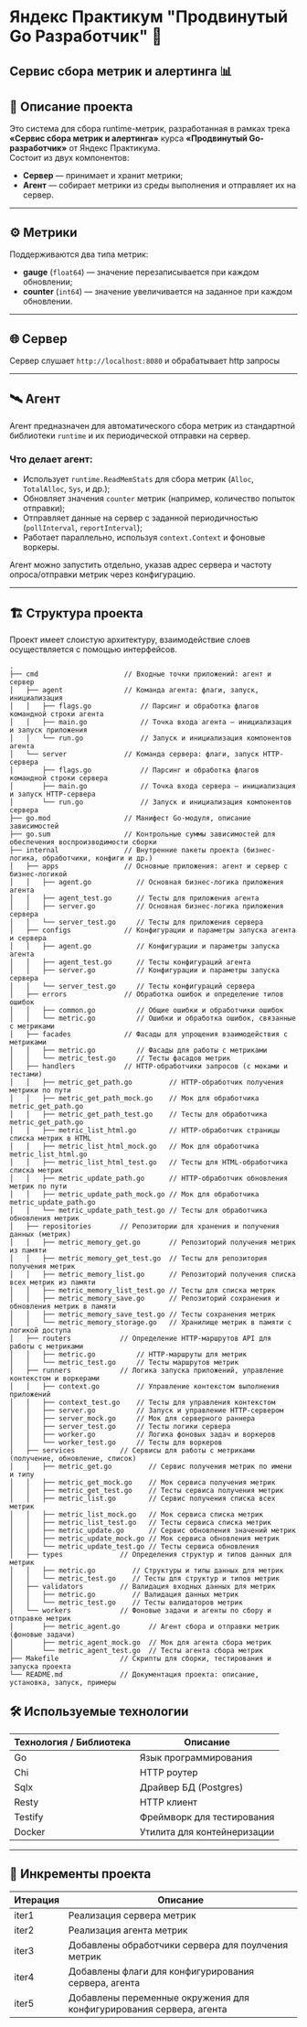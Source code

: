 

# Яндекс Практикум "Продвинутый Go Разработчик" 🚀  
## Сервис сбора метрик и алертинга 📊

## 📌 Описание проекта

Это система для сбора runtime-метрик, разработанная в рамках трека **«Сервис сбора метрик и алертинга»** курса **«Продвинутый Go-разработчик»** от Яндекс Практикума.  
Состоит из двух компонентов:

- **Сервер** — принимает и хранит метрики;
- **Агент** — собирает метрики из среды выполнения и отправляет их на сервер.

---

## ⚙️ Метрики

Поддерживаются два типа метрик:

- **gauge** (`float64`) — значение перезаписывается при каждом обновлении;
- **counter** (`int64`) — значение увеличивается на заданное при каждом обновлении.

---

## 🌐 Сервер

Сервер слушает `http://localhost:8080` и обрабатывает http запросы  

---

## 🛰 Агент

Агент предназначен для автоматического сбора метрик из стандартной библиотеки `runtime` и их периодической отправки на сервер.

### Что делает агент:

- Использует `runtime.ReadMemStats` для сбора метрик (`Alloc`, `TotalAlloc`, `Sys`, и др.);
- Обновляет значения `counter` метрик (например, количество попыток отправки);
- Отправляет данные на сервер с заданной периодичностью (`pollInterval`, `reportInterval`);
- Работает параллельно, используя `context.Context` и фоновые воркеры.

Агент можно запустить отдельно, указав адрес сервера и частоту опроса/отправки метрик через конфигурацию.

---

## 🏗 Структура проекта

Проект имеет слоистую архитектуру, взаимодействие слоев осуществляется с помощью интерфейсов.                                                                             


```
.
├── cmd                     // Входные точки приложений: агент и сервер
│   ├── agent               // Команда агента: флаги, запуск, инициализация
│   │   ├── flags.go            // Парсинг и обработка флагов командной строки агента
│   │   ├── main.go             // Точка входа агента — инициализация и запуск приложения
│   │   └── run.go              // Запуск и инициализация компонентов агента
│   └── server              // Команда сервера: флаги, запуск HTTP-сервера
│       ├── flags.go            // Парсинг и обработка флагов командной строки сервера
│       ├── main.go             // Точка входа сервера — инициализация и запуск HTTP-сервера
│       └── run.go              // Запуск и инициализация компонентов сервера
├── go.mod                  // Манифест Go-модуля, описание зависимостей
├── go.sum                  // Контрольные суммы зависимостей для обеспечения воспроизводимости сборки
├── internal                // Внутренние пакеты проекта (бизнес-логика, обработчики, конфиги и др.)
│   ├── apps                // Основные приложения: агент и сервер с бизнес-логикой
│   │   ├── agent.go           // Основная бизнес-логика приложения агента
│   │   ├── agent_test.go      // Тесты для приложения агента
│   │   ├── server.go          // Основная бизнес-логика приложения сервера
│   │   └── server_test.go     // Тесты для приложения сервера
│   ├── configs             // Конфигурации и параметры запуска агента и сервера
│   │   ├── agent.go           // Конфигурации и параметры запуска агента
│   │   ├── agent_test.go      // Тесты конфигураций агента
│   │   ├── server.go          // Конфигурации и параметры запуска сервера
│   │   └── server_test.go     // Тесты конфигураций сервера
│   ├── errors              // Обработка ошибок и определение типов ошибок
│   │   ├── common.go          // Общие ошибки и обработчики ошибок
│   │   └── metric.go          // Ошибки и обработка ошибок, связанные с метриками
│   ├── facades             // Фасады для упрощения взаимодействия с метриками
│   │   ├── metric.go          // Фасады для работы с метриками
│   │   └── metric_test.go     // Тесты фасадов метрик
│   ├── handlers            // HTTP-обработчики запросов (с моками и тестами)
│   │   ├── metric_get_path.go         // HTTP-обработчик получения метрики по пути
│   │   ├── metric_get_path_mock.go    // Мок для обработчика metric_get_path.go
│   │   ├── metric_get_path_test.go    // Тесты для обработчика metric_get_path.go
│   │   ├── metric_list_html.go        // HTTP-обработчик страницы списка метрик в HTML
│   │   ├── metric_list_html_mock.go   // Мок для обработчика metric_list_html.go
│   │   ├── metric_list_html_test.go   // Тесты для HTML-обработчика списка метрик
│   │   ├── metric_update_path.go      // HTTP-обработчик обновления метрик по пути
│   │   ├── metric_update_path_mock.go // Мок для обработчика metric_update_path.go
│   │   └── metric_update_path_test.go // Тесты для обработчика обновления метрик
│   ├── repositories       // Репозитории для хранения и получения данных (метрик)
│   │   ├── metric_memory_get.go       // Репозиторий получения метрик из памяти
│   │   ├── metric_memory_get_test.go  // Тесты для репозитория получения метрик
│   │   ├── metric_memory_list.go      // Репозиторий получения списка всех метрик из памяти
│   │   ├── metric_memory_list_test.go // Тесты для списка метрик
│   │   ├── metric_memory_save.go      // Репозиторий сохранения и обновления метрик в памяти
│   │   ├── metric_memory_save_test.go // Тесты сохранения метрик
│   │   └── metric_memory_storage.go   // Хранилище метрик в памяти с логикой доступа
│   ├── routers            // Определение HTTP-маршрутов API для работы с метриками
│   │   ├── metric.go          // HTTP-маршруты для метрик
│   │   └── metric_test.go     // Тесты маршрутов метрик
│   ├── runners            // Логика запуска приложений, управление контекстом и воркерами
│   │   ├── context.go         // Управление контекстом выполнения приложений
│   │   ├── context_test.go    // Тесты для управления контекстом
│   │   ├── server.go          // Запуск и управление HTTP-сервером
│   │   ├── server_mock.go     // Мок для серверного раннера
│   │   ├── server_test.go     // Тесты логики сервера
│   │   ├── worker.go          // Логика фоновых задач и воркеров
│   │   └── worker_test.go     // Тесты для воркеров
│   ├── services           // Сервисы для работы с метриками (получение, обновление, список)
│   │   ├── metric_get.go         // Сервис получения метрик по имени и типу
│   │   ├── metric_get_mock.go    // Мок сервиса получения метрик
│   │   ├── metric_get_test.go    // Тесты сервиса получения метрик
│   │   ├── metric_list.go        // Сервис получения списка всех метрик
│   │   ├── metric_list_mock.go   // Мок сервиса списка метрик
│   │   ├── metric_list_test.go   // Тесты сервиса списка метрик
│   │   ├── metric_update.go      // Сервис обновления значений метрик
│   │   ├── metric_update_mock.go // Мок сервиса обновления метрик
│   │   └── metric_update_test.go // Тесты сервиса обновления
│   ├── types              // Определения структур и типов данных для метрик
│   │   ├── metric.go         // Структуры и типы данных для метрик
│   │   └── metric_test.go    // Тесты для структур и типов метрик
│   ├── validators         // Валидация входных данных для метрик
│   │   ├── metric.go         // Валидация данных метрик
│   │   └── metric_test.go    // Тесты валидаторов метрик
│   └── workers            // Фоновые задачи и агенты по сбору и отправке метрик
│       ├── metric_agent.go       // Агент сбора и отправки метрик (фоновые задачи)
│       ├── metric_agent_mock.go  // Мок для агента сбора метрик
│       └── metric_agent_test.go  // Тесты агента сбора метрик
├── Makefile               // Скрипты для сборки, тестирования и запуска проекта
└── README.md              // Документация проекта: описание, установка, запуск, примеры
```

## 🛠 Используемые технологии

| Технология / Библиотека | Описание                            |
|-------------------------|-------------------------------------|
| Go                   | Язык программирования               |
| Chi                  | HTTP роутер                         |
| Sqlx                 | Драйвер БД (Postgres)               |
| Resty                | HTTP клиент                         |
| Testify              | Фреймворк для тестирования          |
| Docker               | Утилита для контейнеризации         |

---

## 🔄 Инкременты проекта

| Итерация | Описание                                               |
|----------|--------------------------------------------------------|
| iter1    | Реализация сервера метрик                              | 
| iter2    | Реализация агента метрик                               | 
| iter3    | Добавлены обработчики сервера для поулчения метрик     | 
| iter4    | Добавлены флаги для конфигурирования сервера, агента   | 
| iter5    | Добавлены переменные окружения для конфигурирования сервера, агента | 
